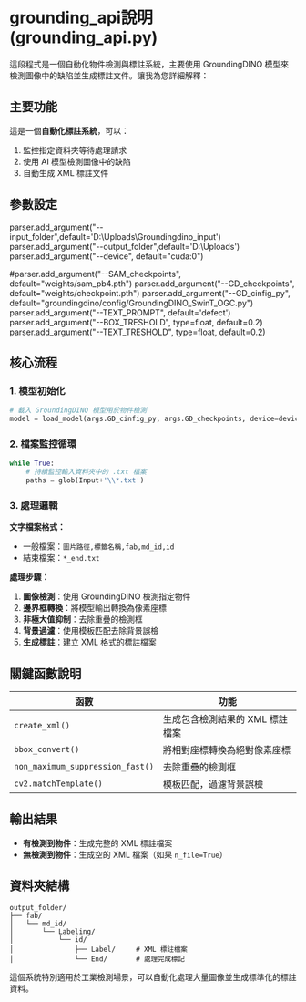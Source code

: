 # grounding_api說明 (grounding_api.py)

這段程式是一個自動化物件檢測與標註系統，主要使用 GroundingDINO 模型來檢測圖像中的缺陷並生成標註文件。讓我為您詳細解釋：

## 主要功能

這是一個**自動化標註系統**，可以：
1. 監控指定資料夾等待處理請求
2. 使用 AI 模型檢測圖像中的缺陷
3. 自動生成 XML 標註文件

## 參數設定
 parser.add_argument("--input_folder",default='D:\\Uploads\\Groundingdino_input')
 parser.add_argument("--output_folder",default='D:\\Uploads')
 parser.add_argument("--device", default="cuda:0")

 #parser.add_argument("--SAM_checkpoints", default="weights/sam_pb4.pth")
 parser.add_argument("--GD_checkpoints", default="weights/checkpoint.pth")
 parser.add_argument("--GD_cinfig_py", default="groundingdino/config/GroundingDINO_SwinT_OGC.py")
 parser.add_argument("--TEXT_PROMPT", default='defect')
 parser.add_argument("--BOX_TRESHOLD", type=float, default=0.2)
 parser.add_argument("--TEXT_TRESHOLD",  type=float, default=0.2)
    
## 核心流程

### 1. 模型初始化
```python
# 載入 GroundingDINO 模型用於物件檢測
model = load_model(args.GD_cinfig_py, args.GD_checkpoints, device=device)
```

### 2. 檔案監控循環
```python
while True:
    # 持續監控輸入資料夾中的 .txt 檔案
    paths = glob(Input+'\\*.txt')
```

### 3. 處理邏輯

**文字檔案格式：**
- 一般檔案：`圖片路徑,標籤名稱,fab,md_id,id`
- 結束檔案：`*_end.txt`

**處理步驟：**
1. **圖像檢測**：使用 GroundingDINO 檢測指定物件
2. **邊界框轉換**：將模型輸出轉換為像素座標
3. **非極大值抑制**：去除重疊的檢測框
4. **背景過濾**：使用模板匹配去除背景誤檢
5. **生成標註**：建立 XML 格式的標註檔案

## 關鍵函數說明

| 函數 | 功能 |
|------|------|
| `create_xml()` | 生成包含檢測結果的 XML 標註檔案 |
| `bbox_convert()` | 將相對座標轉換為絕對像素座標 |
| `non_maximum_suppression_fast()` | 去除重疊的檢測框 |
| `cv2.matchTemplate()` | 模板匹配，過濾背景誤檢 |

## 輸出結果

- **有檢測到物件**：生成完整的 XML 標註檔案
- **無檢測到物件**：生成空的 XML 檔案（如果 `n_file=True`）

## 資料夾結構

```
output_folder/
├── fab/
│   └── md_id/
│       └── Labeling/
│           └── id/
│               ├── Label/     # XML 標註檔案
│               └── End/       # 處理完成標記
```

這個系統特別適用於工業檢測場景，可以自動化處理大量圖像並生成標準化的標註資料。
